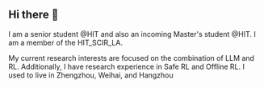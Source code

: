 ## Hi there 👋

I am a senior student @HIT and also an incoming Master's student @HIT.
I am a member of the HIT_SCIR_LA.

My current research interests are focused on the combination of LLM and RL. Additionally, I have research experience in Safe RL and Offline RL.
I used to live in Zhengzhou, Weihai, and Hangzhou

